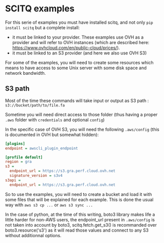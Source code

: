 # SCITQ examples

For this serie of examples you must have installed scitq, and not only `pip install scitq` but a complete install:

- it must be linked to your provider. These examples use OVH as a provider and will refer to OVH instances (which are described here: https://www.ovhcloud.com/en/public-cloud/prices/).
- it must be linked to an S3 provider (and here we also use OVH S3)


For some of the examples, you will need to create some resources which means to have access to some Unix server with some disk space and network bandwidth.

## S3 path

Most of the time these commands will take input or output as S3 path :
`s3://bucket/path/to/file.fa`

Sometime you will need direct access to those folder (thus having a proper `.aws` folder with `credentials` and optional `config`)

In the specific case of OVH S3, you will need the following `.aws/config` (this is documented in OVH but somewhat hidden):
```ini
[plugins]
endpoint = awscli_plugin_endpoint

[profile default]
region = gra
s3 =
  endpoint_url = https://s3.gra.perf.cloud.ovh.net
  signature_version = s3v4
s3api =
  endpoint_url = https://s3.gra.perf.cloud.ovh.net
```

So to use the examples, you will need to create a bucket and load it with some files that will be explained for each example. This is done the usual way with `aws s3 cp ...` or `aws s3 sync ...` 

In the case of python, at the time of this writing, boto3 library makes life a little harder for non-AWS users, the endpoint_url present in `.aws/config` is not taken into account by boto3, scitq.fetch.get_s3() is recommanded over boto3.resource('s3') as it will read those values and connect to any S3 without additionnal options.

